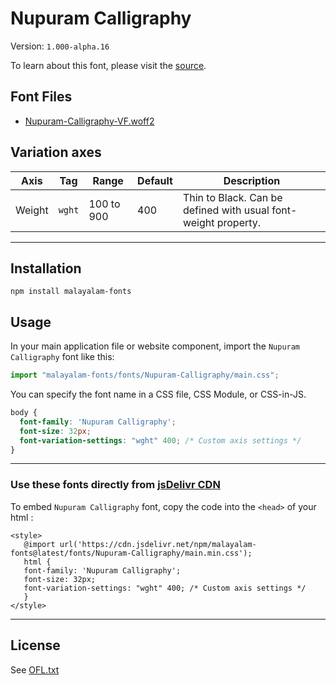 # Nupuram Calligraphy

Version: `1.000-alpha.16`

To learn about this font, please visit the [source](https://gitlab.com/smc/fonts/Nupuram).

## Font Files

* [Nupuram-Calligraphy-VF.woff2](Nupuram-Calligraphy-VF.woff2)

## Variation axes

| Axis       | Tag    | Range        | Default | Description                                                     |
| ---------- | ------ | ------------ | ------- | --------------------------------------------------------------- |
| Weight  | `wght` | 100 to 900       | 400       | Thin to Black. Can be defined with usual font-weight property.  

---

## Installation

```shell
npm install malayalam-fonts
```
## Usage

In your main application file or website component, import the `Nupuram Calligraphy` font like this:

```javascript
import "malayalam-fonts/fonts/Nupuram-Calligraphy/main.css";
```
You can specify the font name in a CSS file, CSS Module, or CSS-in-JS.

```css
body {
  font-family: 'Nupuram Calligraphy';
  font-size: 32px;
  font-variation-settings: "wght" 400; /* Custom axis settings */
}
```
---

### Use these fonts directly from [jsDelivr CDN](https://www.jsdelivr.com/package/npm/malayalam-fonts)

To embed `Nupuram Calligraphy` font, copy the code into the `<head>` of your html :

````
<style>
   @import url('https://cdn.jsdelivr.net/npm/malayalam-fonts@latest/fonts/Nupuram-Calligraphy/main.min.css');
   html {
   font-family: 'Nupuram Calligraphy';
   font-size: 32px;
   font-variation-settings: "wght" 400; /* Custom axis settings */
   }
</style>
````
---
## License

See [OFL.txt](OFL.txt)